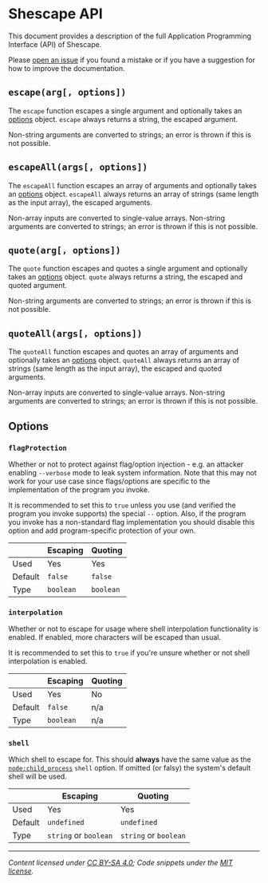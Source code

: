 # Shescape API

This document provides a description of the full Application Programming
Interface (API) of Shescape.

Please [open an issue] if you found a mistake or if you have a suggestion for
how to improve the documentation.

## `escape(arg[, options])`

The `escape` function escapes a single argument and optionally takes an
[options] object. `escape` always returns a string, the escaped argument.

Non-string arguments are converted to strings; an error is thrown if this is not
possible.

## `escapeAll(args[, options])`

The `escapeAll` function escapes an array of arguments and optionally takes an
[options] object. `escapeAll` always returns an array of strings (same length as
the input array), the escaped arguments.

Non-array inputs are converted to single-value arrays. Non-string arguments are
converted to strings; an error is thrown if this is not possible.

## `quote(arg[, options])`

The `quote` function escapes and quotes a single argument and optionally takes
an [options] object. `quote` always returns a string, the escaped and quoted
argument.

Non-string arguments are converted to strings; an error is thrown if this is not
possible.

## `quoteAll(args[, options])`

The `quoteAll` function escapes and quotes an array of arguments and optionally
takes an [options] object. `quoteAll` always returns an array of strings (same
length as the input array), the escaped and quoted arguments.

Non-array inputs are converted to single-value arrays. Non-string arguments are
converted to strings; an error is thrown if this is not possible.

## Options

### `flagProtection`

Whether or not to protect against flag/option injection - e.g. an attacker
enabling `--verbose` mode to leak system information. Note that this may not
work for your use case since flags/options are specific to the implementation of
the program you invoke.

It is recommended to set this to `true` unless you use (and verified the program
you invoke supports) the special `--` option. Also, if the program you invoke
has a non-standard flag implementation you should disable this option and add
program-specific protection of your own.

|         | Escaping  | Quoting   |
| ------- | --------- | --------- |
| Used    | Yes       | Yes       |
| Default | `false`   | `false`   |
| Type    | `boolean` | `boolean` |

### `interpolation`

Whether or not to escape for usage where shell interpolation functionality is
enabled. If enabled, more characters will be escaped than usual.

It is recommended to set this to `true` if you're unsure whether or not shell
interpolation is enabled.

|         | Escaping  | Quoting |
| ------- | --------- | ------- |
| Used    | Yes       | No      |
| Default | `false`   | n/a     |
| Type    | `boolean` | n/a     |

### `shell`

Which shell to escape for. This should **always** have the same value as the
[`node:child_process`] `shell` option. If omitted (or falsy) the system's
default shell will be used.

|         | Escaping              | Quoting               |
| ------- | --------------------- | --------------------- |
| Used    | Yes                   | Yes                   |
| Default | `undefined`           | `undefined`           |
| Type    | `string` or `boolean` | `string` or `boolean` |

---

_Content licensed under [CC BY-SA 4.0]; Code snippets under the [MIT license]._

[cc by-sa 4.0]: https://creativecommons.org/licenses/by-sa/4.0/
[mit license]: https://opensource.org/license/mit/
[`node:child_process`]: https://nodejs.org/api/child_process.html
[open an issue]: https://github.com/ericcornelissen/shescape/issues/new?labels=documentation&template=documentation.md
[options]: #options
